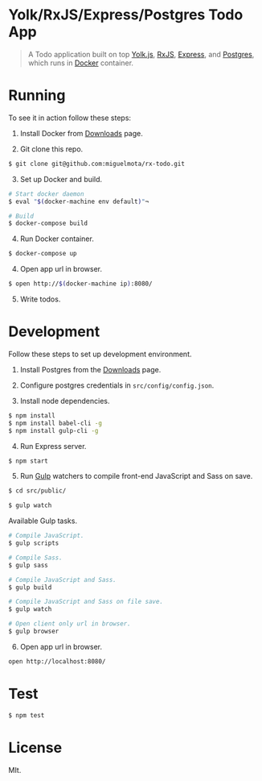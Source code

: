 # Yolk/RxJS/Express/Postgres Todo App

> A Todo application built on top [Yolk.js](https://github.com/garbles/yolk), [RxJS](https://github.com/Reactive-Extensions/RxJS), [Express](http://expressjs.com/), and [Postgres](http://www.postgresql.org/), which runs in [Docker](https://www.docker.com/) container.

# Running

To see it in action follow these steps:

1. Install Docker from [Downloads](https://docs.docker.com/engine/installation/) page.

2. Git clone this repo.

```bash
$ git clone git@github.com:miguelmota/rx-todo.git
```

3. Set up Docker and build.

```bash
# Start docker daemon
$ eval "$(docker-machine env default)"¬

# Build
$ docker-compose build
```

4. Run Docker container.

```bash
$ docker-compose up
```

4. Open app url in browser.

```bash
$ open http://$(docker-machine ip):8080/
```

5. Write todos.

# Development

Follow these steps to set up development environment.

1. Install Postgres from the [Downloads](http://www.postgresql.org/download/) page.

2. Configure postgres credentials in `src/config/config.json`.

3. Install node dependencies.

```bash
$ npm install
$ npm install babel-cli -g
$ npm install gulp-cli -g
```

4. Run Express server.

```bash
$ npm start
```

5. Run [Gulp](http://gulpjs.com/) watchers to compile front-end JavaScript and Sass on save.

```bash
$ cd src/public/

$ gulp watch
```

Available Gulp tasks.

```bash
# Compile JavaScript.
$ gulp scripts

# Compile Sass.
$ gulp sass

# Compile JavaScript and Sass.
$ gulp build

# Compile JavaScript and Sass on file save.
$ gulp watch

# Open client only url in browser.
$ gulp browser
```

6. Open app url in browser.

```bash
open http://localhost:8080/
```

# Test

```bash
$ npm test
```

# License

MIt.
